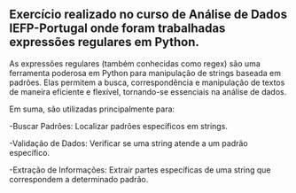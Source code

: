 ## Exercício realizado no curso de Análise de Dados IEFP-Portugal onde foram trabalhadas expressões regulares em Python.


As expressões regulares (também conhecidas como regex) são uma ferramenta poderosa em Python para manipulação de strings baseada em padrões. 
Elas permitem a busca, correspondência e manipulação de textos de maneira eficiente e flexível, tornando-se essenciais na análise de dados.


Em suma, são utilizadas principalmente para:

-Buscar Padrões: Localizar padrões específicos em strings.

-Validação de Dados: Verificar se uma string atende a um padrão específico.

-Extração de Informações: Extrair partes específicas de uma string que correspondem a determinado padrão.
